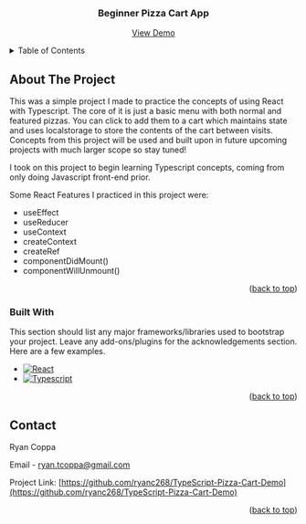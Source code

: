 <a name="readme-top"></a>

<br />
<div align="center">

  <h3 align="center">Beginner Pizza Cart App</h3>

  <p align="center">
    <a href="https://github.com/ryanc268/TypeScript-Pizza-Cart-Demo">View Demo</a>
  </p>
</div>

<!-- TABLE OF CONTENTS -->
<details>
  <summary>Table of Contents</summary>
  <ol>
    <li>
      <a href="#about-the-project">About The Project</a>
      <ul>
        <li><a href="#built-with">Built With</a></li>
      </ul>
    </li>
    <li><a href="#contact">Contact</a></li>
  </ol>
</details>

## About The Project

This was a simple project I made to practice the concepts of using React with Typescript. The core of it is just a basic menu with both normal and featured pizzas. You can click to add them to a cart which maintains state and uses localstorage to store the contents of the cart between visits. Concepts from this project will be used and built upon in future upcoming projects with much larger scope so stay tuned!

I took on this project to begin learning Typescript concepts, coming from only doing Javascript front-end prior.

Some React Features I practiced in this project were:

- useEffect
- useReducer
- useContext
- createContext
- createRef
- componentDidMount()
- componentWillUnmount()

<p align="right">(<a href="#readme-top">back to top</a>)</p>

### Built With

This section should list any major frameworks/libraries used to bootstrap your project. Leave any add-ons/plugins for the acknowledgements section. Here are a few examples.

- [![React][react.js]][react-url]
- [![Typescript][typescript.ts]][typescript-url]

<p align="right">(<a href="#readme-top">back to top</a>)</p>

## Contact

Ryan Coppa

Email - ryan.tcoppa@gmail.com

Project Link: [https://github.com/ryanc268/TypeScript-Pizza-Cart-Demo](https://github.com/ryanc268/TypeScript-Pizza-Cart-Demo)

<p align="right">(<a href="#readme-top">back to top</a>)</p>

[react.js]: https://img.shields.io/badge/React-20232A?style=for-the-badge&logo=react&logoColor=61DAFB
[react-url]: https://reactjs.org/
[typescript.ts]: https://shields.io/badge/TypeScript-3178C6?logo=TypeScript&logoColor=FFF&style=flat-square
[typescript-url]: https://www.typescriptlang.org/
